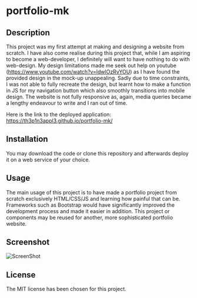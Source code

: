 # portfolio-mk

## Description

This project was my first attempt at making and designing a website from scratch. I have also come realise during this project that, while I am aspiring to become a web-developer, I definitely will want to have nothing to do with web-design. My design limitations made me seek out help on youtube (https://www.youtube.com/watch?v=ldwlOzRvYOU) as I have found the provided design in the mock-up unappealing. Sadly due to time constraints, I was not able to fully recreate the design, but learnt how to make a function in JS for my navigation button which also smoothly transitions into mobile design. The website is not fully responsive as, again, media queries became a lengthy endeavour to write and I ran out of time.

Here is the link to the deployed application: https://th3p1n3appl3.github.io/portfolio-mk/

## Installation

You may download the code or clone this repository and afterwards deploy it on a web service of your choice.

## Usage

The main usage of this project is to have made a portfolio project from scratch exclusively HTML/CSS/JS and learning how painful that can be. Frameworks such as Bootstrap would have significantly improved the development process and made it easier in addition. This project or components may be reused for another, more sophisticated portfolio website.

## Screenshot

![ScreenShot](https://i.imgur.com/ekoz6a4.png)

## License

The MIT license has been chosen for this project.
